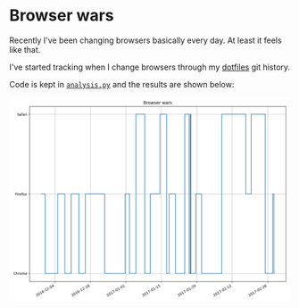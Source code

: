 # Browser wars

Recently I've been changing browsers basically every day. At least it feels like that.

I've started tracking when I change browsers through my [dotfiles][1] git history.

Code is kept in [`analysis.py`][2] and the results are shown below:

![Results](browser-wars.png)




[1]: https://github.com/mindriot101/dotfiles
[2]: https://github.com/mindriot101/browser-wars/blob/master/analysis.py
